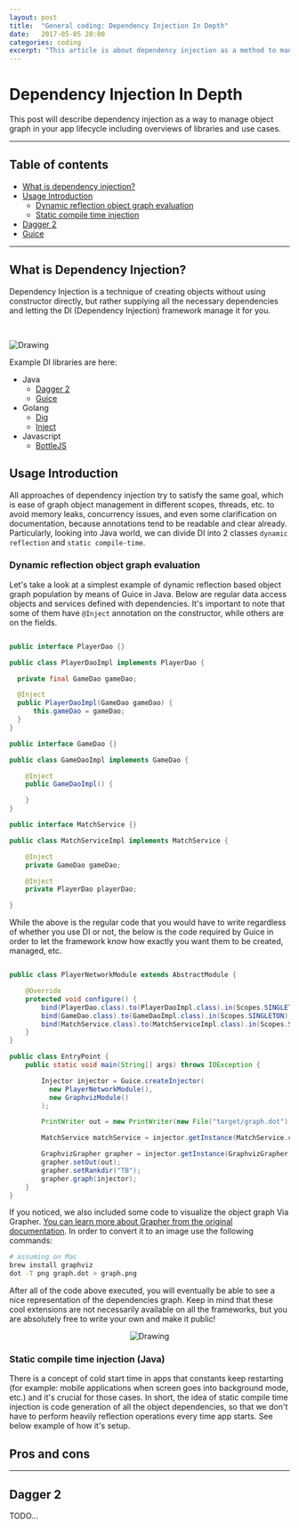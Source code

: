 ```yaml
---
layout: post
title:  "General coding: Dependency Injection In Depth"
date:   2017-05-05 20:00
categories: coding
excerpt: "This article is about dependency injection as a method to manage object graph in the app lifecycle"
---
```


# Dependency Injection In Depth

This post will describe dependency injection as a way to manage object graph in your app lifecycle including overviews of libraries and use cases.

-----------------

## Table of contents

  - [What is dependency injection?](#whatisit)
  - [Usage Introduction](#usage)
    - [Dynamic reflection object graph evaluation](#dynamic)
    - [Static compile time injection](#static)
  - [Dagger 2](#dagger2)
  - [Guice](#guice)

-----------------

## <a name="whatisit">What is Dependency Injection?</a>

Dependency Injection is a technique of creating objects without using constructor directly, but rather supplying
all the necessary dependencies and letting the DI (Dependency Injection) framework manage it for you.

<br />

<p class="embed-image">
    <img src="{{site.baseurl}}/assets/images/DI-graph-example.png" alt="Drawing"  alt="Sample Injector Representation in a service"/>
</p>

Example DI libraries are here:

- Java
  - [Dagger 2](https://github.com/google/dagger)
  - [Guice](https://github.com/google/guice)
- Golang
  - [Dig](https://github.com/uber-go/dig)
  - [Inject](https://github.com/facebookgo/inject)
- Javascript
  - [BottleJS](https://github.com/young-steveo/bottlejs)

## <a name="usage">Usage Introduction</a>

All approaches of dependency injection try to satisfy the same goal, which is ease of graph object management in different scopes, threads, etc. to avoid memory leaks, concurrency issues, and even some clarification on documentation, because annotations tend to be readable and clear already. Particularly, looking into Java world, we can divide DI into 2 classes `dynamic reflection` and `static compile-time`.

### <a name="dynamic">Dynamic reflection object graph evaluation</a>

Let's take a look at a simplest example of dynamic reflection based object graph population by means of Guice in Java.
Below are regular data access objects and services defined with dependencies. It's important to note that some of them have `@Inject` annotation on the constructor, while others are on the fields.

```java

public interface PlayerDao {}

public class PlayerDaoImpl implements PlayerDao {

  private final GameDao gameDao;

  @Inject
  public PlayerDaoImpl(GameDao gameDao) {
      this.gameDao = gameDao;
  }
}

public interface GameDao {}

public class GameDaoImpl implements GameDao {

    @Inject
    public GameDaoImpl() {

    }
}

public interface MatchService {}

public class MatchServiceImpl implements MatchService {

    @Inject
    private GameDao gameDao;

    @Inject
    private PlayerDao playerDao;

}

```

While the above is the regular code that you would have to write regardless of whether you use DI or not, the below is the code required by Guice in order to let the framework know how exactly you want them to be created, managed, etc.

```java

public class PlayerNetworkModule extends AbstractModule {

    @Override
    protected void configure() {
        bind(PlayerDao.class).to(PlayerDaoImpl.class).in(Scopes.SINGLETON);
        bind(GameDao.class).to(GameDaoImpl.class).in(Scopes.SINGLETON);
        bind(MatchService.class).to(MatchServiceImpl.class).in(Scopes.SINGLETON);
    }
}

public class EntryPoint {
    public static void main(String[] args) throws IOException {

        Injector injector = Guice.createInjector(
          new PlayerNetworkModule(),
          new GraphvizModule()
        );

        PrintWriter out = new PrintWriter(new File("target/graph.dot"), "UTF-8");

        MatchService matchService = injector.getInstance(MatchService.class);

        GraphvizGrapher grapher = injector.getInstance(GraphvizGrapher.class);
        grapher.setOut(out);
        grapher.setRankdir("TB");
        grapher.graph(injector);
    }
}

```

If you noticed, we also included some code to visualize the object graph Via Grapher. [You can learn more about Grapher from the original documentation](https://github.com/google/guice/wiki/Grapher).
In order to convert it to an image use the following commands:

```bash
# assuming on Mac
brew install graphviz
dot -T png graph.dot > graph.png
```

After all of the code above executed, you will eventually be able to see a nice representation of the dependencies graph. Keep in mind that these cool extensions are not necessarily available on all the frameworks, but you are absolutely free to write your own and make it public!

<p class="embed-image" style="text-align: center;">
    <img src="{{site.baseurl}}/assets/images/graphviz.png" alt="Drawing"  alt="Graphiviz Sample Output"/>
</p>


### <a name="static">Static compile time injection (Java)</a>

There is a concept of cold start time in apps that constants keep restarting (for example: mobile applications when screen goes into background mode, etc.) and it's crucial for those cases. In short, the idea of static compile time injection is code generation of all the object dependencies, so that we don't have to perform heavily reflection operations every time app starts. See below example of how it's setup.




## Pros and cons

-----------------

## <a name="dagger2">Dagger 2</a>

TODO...
